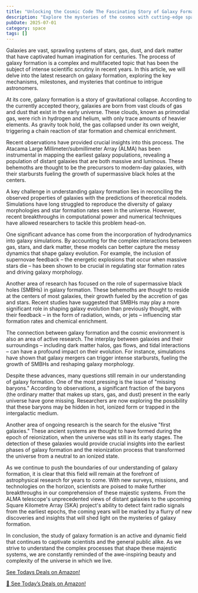 ```yaml
---
title: "Unlocking the Cosmic Code The Fascinating Story of Galaxy Formation and Evolution"
description: "Explore the mysteries of the cosmos with cutting-edge space science discoveries, astronomical breakthroughs, and the latest research in space exploration."
pubDate: 2025-07-01
category: space
tags: []
---
```


Galaxies are vast, sprawling systems of stars, gas, dust, and dark matter that have captivated human imagination for centuries. The process of galaxy formation is a complex and multifaceted topic that has been the subject of intense scientific scrutiny in recent years. In this article, we will delve into the latest research on galaxy formation, exploring the key mechanisms, milestones, and mysteries that continue to intrigue astronomers.

At its core, galaxy formation is a story of gravitational collapse. According to the currently accepted theory, galaxies are born from vast clouds of gas and dust that exist in the early universe. These clouds, known as primordial gas, were rich in hydrogen and helium, with only trace amounts of heavier elements. As gravity took hold, the gas collapsed under its own weight, triggering a chain reaction of star formation and chemical enrichment.

Recent observations have provided crucial insights into this process. The Atacama Large Millimeter/submillimeter Array (ALMA) has been instrumental in mapping the earliest galaxy populations, revealing a population of distant galaxies that are both massive and luminous. These behemoths are thought to be the precursors to modern-day galaxies, with their starbursts fueling the growth of supermassive black holes at the centers.

A key challenge in understanding galaxy formation lies in reconciling the observed properties of galaxies with the predictions of theoretical models. Simulations have long struggled to reproduce the diversity of galaxy morphologies and star formation rates seen in the universe. However, recent breakthroughs in computational power and numerical techniques have allowed researchers to tackle this problem head-on.

One significant advance has come from the incorporation of hydrodynamics into galaxy simulations. By accounting for the complex interactions between gas, stars, and dark matter, these models can better capture the messy dynamics that shape galaxy evolution. For example, the inclusion of supernovae feedback – the energetic explosions that occur when massive stars die – has been shown to be crucial in regulating star formation rates and driving galaxy morphology.

Another area of research has focused on the role of supermassive black holes (SMBHs) in galaxy formation. These behemoths are thought to reside at the centers of most galaxies, their growth fueled by the accretion of gas and stars. Recent studies have suggested that SMBHs may play a more significant role in shaping galaxy evolution than previously thought, with their feedback – in the form of radiation, winds, or jets – influencing star formation rates and chemical enrichment.

The connection between galaxy formation and the cosmic environment is also an area of active research. The interplay between galaxies and their surroundings – including dark matter halos, gas flows, and tidal interactions – can have a profound impact on their evolution. For instance, simulations have shown that galaxy mergers can trigger intense starbursts, fueling the growth of SMBHs and reshaping galaxy morphology.

Despite these advances, many questions still remain in our understanding of galaxy formation. One of the most pressing is the issue of "missing baryons." According to observations, a significant fraction of the baryons (the ordinary matter that makes up stars, gas, and dust) present in the early universe have gone missing. Researchers are now exploring the possibility that these baryons may be hidden in hot, ionized form or trapped in the intergalactic medium.

Another area of ongoing research is the search for the elusive "first galaxies." These ancient systems are thought to have formed during the epoch of reionization, when the universe was still in its early stages. The detection of these galaxies would provide crucial insights into the earliest phases of galaxy formation and the reionization process that transformed the universe from a neutral to an ionized state.

As we continue to push the boundaries of our understanding of galaxy formation, it is clear that this field will remain at the forefront of astrophysical research for years to come. With new surveys, missions, and technologies on the horizon, scientists are poised to make further breakthroughs in our comprehension of these majestic systems. From the ALMA telescope's unprecedented views of distant galaxies to the upcoming Square Kilometre Array (SKA) project's ability to detect faint radio signals from the earliest epochs, the coming years will be marked by a flurry of new discoveries and insights that will shed light on the mysteries of galaxy formation.

In conclusion, the study of galaxy formation is an active and dynamic field that continues to captivate scientists and the general public alike. As we strive to understand the complex processes that shape these majestic systems, we are constantly reminded of the awe-inspiring beauty and complexity of the universe in which we live.

[ See Todays Deals on Amazon!](https://amzn.to/3UjsCWp)

[🛒 See Today’s Deals on Amazon!](https://amzn.to/3UjsCWp)
